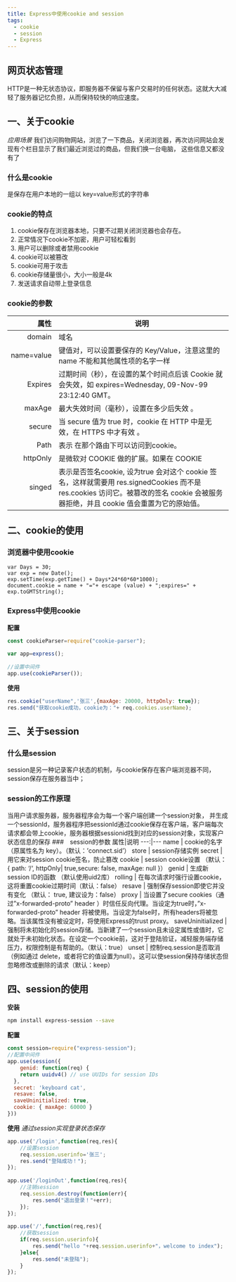 ```yaml
---
title: Express中使用cookie and session
tags:
  - cookie
  - session
  - Express
---
```


## 网页状态管理
HTTP是一种无状态协议，即服务器不保留与客户交易时的任何状态。这就大大减轻了服务器记忆负担，从而保持较快的响应速度。


## 一、关于cookie
*应用场景*
我们访问购物网站，浏览了一下商品，关闭浏览器，再次访问网站会发现有个栏目显示了我们最近浏览过的商品，但我们换一台电脑，
这些信息又都没有了

### 什么是cookie
是保存在用户本地的一组以 key=value形式的字符串

### cookie的特点
1. cookie保存在浏览器本地，只要不过期关闭浏览器也会存在。
2. 正常情况下cookie不加密，用户可轻松看到
3. 用户可以删除或者禁用cookie
4. cookie可以被篡改
5. cookie可用于攻击
6. cookie存储量很小，大小一般是4k
7. 发送请求自动带上登录信息

### cookie的参数
属性|说明
---:|---
domain| 域名 
name=value| 键值对，可以设置要保存的 Key/Value，注意这里的 name 不能和其他属性项的名字一样
Expires|  过期时间（秒），在设置的某个时间点后该 Cookie 就会失效，如 expires=Wednesday, 09-Nov-99 23:12:40 GMT。
maxAge|最大失效时间（毫秒），设置在多少后失效 。
secure| 当 secure 值为 true 时，cookie 在 HTTP 中是无效，在 HTTPS 中才有效 。
Path|表示 在那个路由下可以访问到cookie。
httpOnly|是微软对 COOKIE 做的扩展。如果在 COOKIE |中设置了“httpOnly”属性，则通过程序（JS 脚本、applet 等）将无法读取到COOKIE 信息，防止 XSS 攻击的产生 。
singed| 表示是否签名cookie, 设为true 会对这个 cookie 签名，这样就需要用 res.signedCookies 而不是 res.cookies 访问它。被篡改的签名 cookie 会被服务器拒绝，并且 cookie 值会重置为它的原始值。

## 二、cookie的使用

### 浏览器中使用cookie
```
var Days = 30;
var exp = new Date();
exp.setTime(exp.getTime() + Days*24*60*60*1000);
document.cookie = name + "="+ escape (value) + ";expires=" + exp.toGMTString();
```

### Express中使用cookie

**配置**
```js
const cookieParser=require("cookie-parser");
 
var app=express();
 
//设置中间件
app.use(cookieParser());
```

**使用**
```js
res.cookie("userName",'张三',{maxAge: 20000, httpOnly: true});
res.send("获取cookie成功，cookie为："+ req.cookies.userName);
```

## 三、关于session

### 什么是session
session是另一种记录客户状态的机制，与cookie保存在客户端浏览器不同，session保存在服务器当中；

### session的工作原理 
当用户请求服务器，服务器程序会为每一个客户端创建一个session对象，
并生成一个sessionId，服务器程序把sessionId通过cookie保存在客户端，客户端每次请求都会带上cookie，服务器根据sessionid找到对应的session对象，实现客户状态信息的保存
###　session的参数
属性|说明
---:|---
name | cookie的名字（原属性名为 key）。（默认：’connect.sid’）
store | session存储实例
secret | 用它来对session cookie签名，防止篡改
cookie | session cookie设置 （默认：{ path: ‘/‘, httpOnly| true,secure: false, maxAge: null }）
genid | 生成新session ID的函数 （默认使用uid2库）
rolling | 在每次请求时强行设置cookie，这将重置cookie过期时间（默认：false）
resave | 强制保存session即使它并没有变化 （默认： true, 建议设为：false）
proxy | 当设置了secure cookies（通过”x-forwarded-proto” header ）时信任反向代理。当设定为true时，”x-forwarded-proto” header 将被使用。当设定为false时，所有headers将被忽略。当该属性没有被设定时，将使用Express的trust proxy。
saveUninitialized | 强制将未初始化的session存储。当新建了一个session且未设定属性或值时，它就处于未初始化状态。在设定一个cookie前，这对于登陆验证，减轻服务端存储压力，权限控制是有帮助的。（默认：true）
unset | 控制req.session是否取消（例如通过 delete，或者将它的值设置为null）。这可以使session保持存储状态但忽略修改或删除的请求（默认：keep）

## 四、session的使用
**安装**
```bash
npm install express-session --save
```

**配置**
```js
const session=require("express-session");
//配置中间件
app.use(session({
    genid: function(req) {
    return uuidv4() // use UUIDs for session IDs
  },
  secret: 'keyboard cat',
  resave: false,
  saveUninitialized: true,
  cookie: { maxAge: 60000 }
}))
```

**使用**
*通过session实现登录状态保存*
```js
app.use('/login',function(req,res){
    //设置session
    req.session.userinfo='张三';
    res.send("登陆成功！");
});
 
app.use('/loginOut',function(req,res){
    //注销session
    req.session.destroy(function(err){
        res.send("退出登录！"+err);
    });
});
 
app.use('/',function(req,res){
    //获取session
    if(req.session.userinfo){
        res.send("hello "+req.session.userinfo+"，welcome to index");
    }else{
        res.send("未登陆");
    }
});
```
